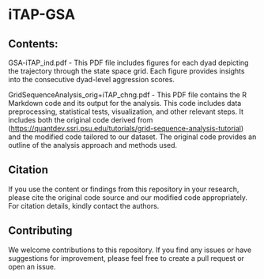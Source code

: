 # iTAP-GSA

## Contents:
GSA-iTAP_ind.pdf - This PDF file includes figures for each dyad depicting the trajectory through the state space grid. Each figure provides insights into the consecutive dyad-level aggression scores.

GridSequenceAnalysis_orig+iTAP_chng.pdf - This PDF file contains the R Markdown code and its output for the analysis. This code includes data preprocessing, statistical tests, visualization, and other relevant steps. It includes both the original code derived from (https://quantdev.ssri.psu.edu/tutorials/grid-sequence-analysis-tutorial) and the modified code tailored to our dataset. The original code provides an outline of the analysis approach and methods used.

## Citation
<p>If you use the content or findings from this repository in your research, please cite the original code source and our modified code appropriately. For citation details, kindly contact the authors.<p>

## Contributing
<p>We welcome contributions to this repository. If you find any issues or have suggestions for improvement, please feel free to create a pull request or open an issue.<p>
